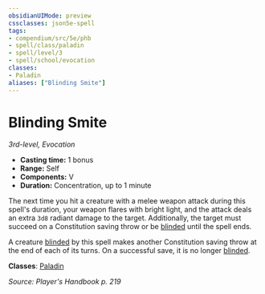 ```yaml
---
obsidianUIMode: preview
cssclasses: json5e-spell
tags:
- compendium/src/5e/phb
- spell/class/paladin
- spell/level/3
- spell/school/evocation
classes:
- Paladin
aliases: ["Blinding Smite"]
---
```

# Blinding Smite
*3rd-level, Evocation*  

- **Casting time:** 1 bonus
- **Range:** Self
- **Components:** V
- **Duration:** Concentration, up to 1 minute

The next time you hit a creature with a melee weapon attack during this spell's duration, your weapon flares with bright light, and the attack deals an extra `3d8` radiant damage to the target. Additionally, the target must succeed on a Constitution saving throw or be [blinded](conditions.md#blinded) until the spell ends.

A creature [blinded](conditions.md#blinded) by this spell makes another Constitution saving throw at the end of each of its turns. On a successful save, it is no longer [blinded](conditions.md#blinded).

**Classes**: [Paladin](paladin.md)

*Source: Player's Handbook p. 219*